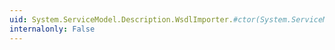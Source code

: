```yaml
---
uid: System.ServiceModel.Description.WsdlImporter.#ctor(System.ServiceModel.Description.MetadataSet)
internalonly: False
---
```

